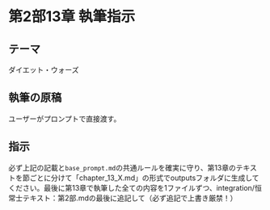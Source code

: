 # 第2部13章 執筆指示

## テーマ
ダイエット・ウォーズ

## 執筆の原稿
ユーザーがプロンプトで直接渡す。

## 指示
必ず上記の記載と`base_prompt.md`の共通ルールを確実に守り、第13章のテキストを節ごとに分けて「chapter_13_X.md」の形式でoutputsフォルダに生成してください。最後に第13章で執筆した全ての内容を1ファイルずつ、integration/恒常士テキスト：第2部.mdの最後に追記して（必ず追記で上書き厳禁！）